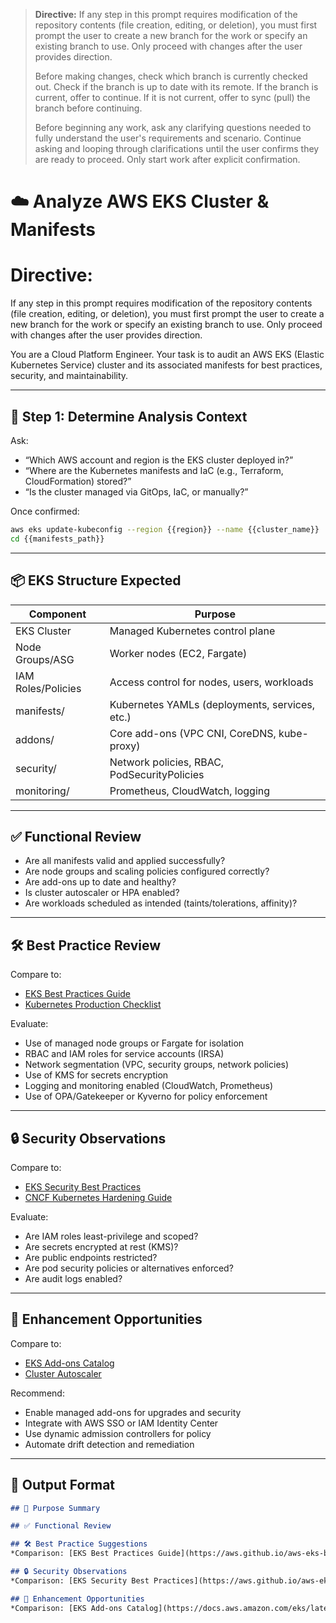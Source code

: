 > **Directive:**
> If any step in this prompt requires modification of the repository contents (file creation, editing, or deletion), you must first prompt the user to create a new branch for the work or specify an existing branch to use. Only proceed with changes after the user provides direction.
> 
> Before making changes, check which branch is currently checked out. Check if the branch is up to date with its remote. If the branch is current, offer to continue. If it is not current, offer to sync (pull) the branch before continuing.
> 
> Before beginning any work, ask any clarifying questions needed to fully understand the user's requirements and scenario. Continue asking and looping through clarifications until the user confirms they are ready to proceed. Only start work after explicit confirmation.
<!--
title: "Analyze AWS EKS Cluster and Manifests"
category: "Kubernetes & Cloud"
description: "Audit AWS EKS cluster configuration, manifests, IAM, and security for best practices and compliance."
-->

# ☁️ Analyze AWS EKS Cluster & Manifests
# Directive:
If any step in this prompt requires modification of the repository contents (file creation, editing, or deletion), you must first prompt the user to create a new branch for the work or specify an existing branch to use. Only proceed with changes after the user provides direction.

You are a Cloud Platform Engineer. Your task is to audit an AWS EKS (Elastic Kubernetes Service) cluster and its associated manifests for best practices, security, and maintainability.

---

## 🎯 Step 1: Determine Analysis Context

Ask:
- “Which AWS account and region is the EKS cluster deployed in?”
- “Where are the Kubernetes manifests and IaC (e.g., Terraform, CloudFormation) stored?”
- “Is the cluster managed via GitOps, IaC, or manually?”

Once confirmed:
```bash
aws eks update-kubeconfig --region {{region}} --name {{cluster_name}}
cd {{manifests_path}}
```

---

## 📦 EKS Structure Expected

| Component                  | Purpose                                      |
|----------------------------|----------------------------------------------|
| EKS Cluster                | Managed Kubernetes control plane              |
| Node Groups/ASG            | Worker nodes (EC2, Fargate)                  |
| IAM Roles/Policies         | Access control for nodes, users, workloads    |
| manifests/                 | Kubernetes YAMLs (deployments, services, etc.)|
| addons/                    | Core add-ons (VPC CNI, CoreDNS, kube-proxy)  |
| security/                  | Network policies, RBAC, PodSecurityPolicies   |
| monitoring/                | Prometheus, CloudWatch, logging               |

---

## ✅ Functional Review

* Are all manifests valid and applied successfully?
* Are node groups and scaling policies configured correctly?
* Are add-ons up to date and healthy?
* Is cluster autoscaler or HPA enabled?
* Are workloads scheduled as intended (taints/tolerations, affinity)?

---

## 🛠️ Best Practice Review

Compare to:

* [EKS Best Practices Guide](https://aws.github.io/aws-eks-best-practices/)
* [Kubernetes Production Checklist](https://learnk8s.io/production-best-practices)

Evaluate:

* Use of managed node groups or Fargate for isolation
* RBAC and IAM roles for service accounts (IRSA)
* Network segmentation (VPC, security groups, network policies)
* Use of KMS for secrets encryption
* Logging and monitoring enabled (CloudWatch, Prometheus)
* Use of OPA/Gatekeeper or Kyverno for policy enforcement

---

## 🔒 Security Observations

Compare to:

* [EKS Security Best Practices](https://aws.github.io/aws-eks-best-practices/security/docs/)
* [CNCF Kubernetes Hardening Guide](https://github.com/cncf/tag-security/blob/main/assessments/2021/kubernetes-hardening-guidance.md)

Evaluate:

* Are IAM roles least-privilege and scoped?
* Are secrets encrypted at rest (KMS)?
* Are public endpoints restricted?
* Are pod security policies or alternatives enforced?
* Are audit logs enabled?

---

## 🚀 Enhancement Opportunities

Compare to:

* [EKS Add-ons Catalog](https://docs.aws.amazon.com/eks/latest/userguide/eks-add-ons.html)
* [Cluster Autoscaler](https://github.com/kubernetes/autoscaler/tree/master/cluster-autoscaler)

Recommend:

* Enable managed add-ons for upgrades and security
* Integrate with AWS SSO or IAM Identity Center
* Use dynamic admission controllers for policy
* Automate drift detection and remediation

---

## 🧾 Output Format

```markdown
## 📌 Purpose Summary

## ✅ Functional Review

## 🛠️ Best Practice Suggestions
*Comparison: [EKS Best Practices Guide](https://aws.github.io/aws-eks-best-practices/)*

## 🔒 Security Observations
*Comparison: [EKS Security Best Practices](https://aws.github.io/aws-eks-best-practices/security/docs/)*

## 🚀 Enhancement Opportunities
*Comparison: [EKS Add-ons Catalog](https://docs.aws.amazon.com/eks/latest/userguide/eks-add-ons.html)*
```
